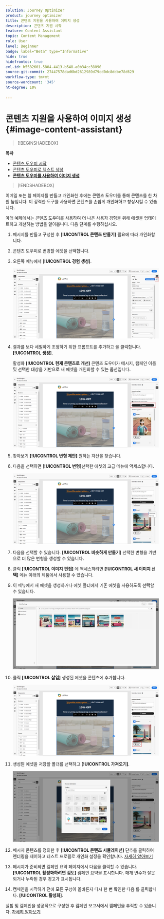 ```yaml
---
solution: Journey Optimizer
product: journey optimizer
title: 콘텐츠 지원을 사용하여 이미지 생성
description: 콘텐츠 지원 시작
feature: Content Assistant
topic: Content Management
role: User
level: Beginner
badge: label="Beta" type="Informative"
hide: true
hidefromtoc: true
exl-id: b5582601-5804-4413-b548-a0b34cc38090
source-git-commit: 27447578dad6bd2612989d79cd0dc8ddbe78d629
workflow-type: tm+mt
source-wordcount: '345'
ht-degree: 10%

---
```


# 콘텐츠 지원을 사용하여 이미지 생성 {#image-content-assistant}

>[!BEGINSHADEBOX]

**목차**

* [콘텐츠 도우미 시작](gs-generative.md)
* [콘텐츠 도우미로 텍스트 생성](generative-content.md)
* **[콘텐츠 도우미를 사용하여 이미지 생성](generative-image.md)**

>[!ENDSHADEBOX]

이메일 또는 웹 페이지를 만들고 개인화한 후에는 콘텐츠 도우미를 통해 콘텐츠를 한 차원 높입니다. 이 강력한 도구를 사용하면 콘텐츠를 손쉽게 개인화하고 향상시킬 수 있습니다.

아래 예제에서는 콘텐츠 도우미를 사용하여 더 나은 사용자 경험을 위해 에셋을 업데이트하고 개선하는 방법을 알아봅니다. 다음 단계를 수행하십시오.

1. 메시지를 만들고 구성한 후 **[!UICONTROL 콘텐츠 만들기]** 필요에 따라 개인화합니다.

1. 콘텐츠 도우미로 변경할 에셋을 선택합니다.

1. 오른쪽 메뉴에서 **[!UICONTROL 경험 생성]**.

   ![](assets/gen-ai-image-1.png)

1. 결과를 보다 세밀하게 조정하기 위한 프롬프트를 추가하고 을 클릭합니다. **[!UICONTROL 생성]**.

   활성화 **[!UICONTROL 현재 콘텐츠로 개선]** 콘텐츠 도우미가 메시지, 캠페인 이름 및 선택한 대상을 기반으로 새 에셋을 개인화할 수 있는 옵션입니다.

   ![](assets/gen-ai-image-2.png)

1. 찾아보기 **[!UICONTROL 변형 제안]** 원하는 자산을 찾습니다.

1. 다음을 선택하면 **[!UICONTROL 변형]**&#x200B;선택한 에셋의 고급 메뉴에 액세스합니다.

   ![](assets/gen-ai-image-3.png)

1. 다음을 선택할 수 있습니다. **[!UICONTROL 비슷하게 만들기]** 선택한 변형을 기반으로 더 많은 변형을 생성할 수 있습니다.

1. 클릭 **[!UICONTROL 이미지 편집]** 에 액세스하려면 **[!UICONTROL 새 이미지 선택]** 메뉴 아래의 제품에서 사용할 수 있습니다.

1. 이 메뉴에서 새 에셋을 생성하거나 에셋 폴더에서 기존 에셋을 사용하도록 선택할 수 있습니다.

   ![](assets/gen-ai-image-4.png)

1. 클릭 **[!UICONTROL 삽입]** 생성된 에셋을 콘텐츠에 추가합니다.

   ![](assets/gen-ai-image-5.png)

1. 생성된 에셋을 저장할 폴더를 선택하고 **[!UICONTROL 가져오기]**.

   ![](assets/gen-ai-image-6.png)

1. 메시지 콘텐츠를 정의한 후 **[!UICONTROL 콘텐츠 시뮬레이션]** 단추를 클릭하여 렌더링을 제어하고 테스트 프로필로 개인화 설정을 확인합니다. [자세히 알아보기](../content-management/preview-test.md)

1. 메시지가 준비되면 캠페인 요약 페이지에서 다음을 클릭할 수 있습니다. **[!UICONTROL 활성화하려면 검토]** 캠페인 요약을 표시합니다. 매개 변수가 잘못되거나 누락된 경우 경고가 표시됩니다.

1. 캠페인을 시작하기 전에 모든 구성이 올바른지 다시 한 번 확인한 다음 를 클릭합니다. **[!UICONTROL 활성화]**.

실험 및 캠페인을 성공적으로 구성한 후 캠페인 보고서에서 캠페인을 추적할 수 있습니다. [자세히 알아보기](../reports/campaign-global-report.md#experimentation-report)
